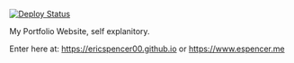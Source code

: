 [![Deploy Status](https://github.com/EricSpencer00/EricSpencer00.github.io/actions/workflows/deploy.yml/badge.svg?branch=main)](https://github.com/EricSpencer00/EricSpencer00.github.io/actions/workflows/deploy.yml)

My Portfolio Website, self explanitory.

Enter here at: https://ericspencer00.github.io
or https://www.espencer.me

